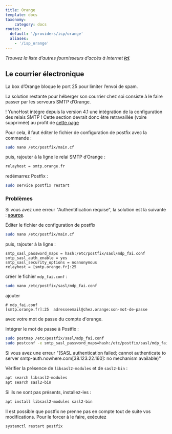 ```yaml
---
title: Orange 
template: docs
taxonomy:
    category: docs
routes:
  default: '/providers/isp/orange'
  aliases:
    - '/isp_orange'
---
```


*Trouvez la liste d’autres fournisseurs d’accès à Internet **[ici](/isp)**.*

## Le courrier électronique

La box d’Orange bloque le port 25 pour limiter l’envoi de spam.

La solution restante pour héberger son courrier chez soi consiste à le faire passer par les serveurs SMTP d’Orange.

! YunoHost intègre depuis la version 4.1 une intégration de la configuration des relais SMTP
! Cette section devrait donc être retravaillée (voire supprimée) au profit de [cette page](/email_configure_relay)

Pour cela, il faut éditer le fichier de configuration de postfix avec la commande :

```bash
sudo nano /etc/postfix/main.cf
```

puis, rajouter à la ligne le relai SMTP d’Orange :

```bash
relayhost = smtp.orange.fr
```

redémarrez Postfix :

```bash
sudo service postfix restart
```

### Problèmes

Si vous avez une erreur "Authentification requise", la solution est la suivante : **[source](http://viruslocker.free.fr/?page_id=1749)**.

Éditer le fichier de configuration de postfix

```bash
sudo nano /etc/postfix/main.cf
```

puis, rajouter à la ligne :

```text
smtp_sasl_password_maps = hash:/etc/postfix/sasl/mdp_fai.conf
smtp_sasl_auth_enable = yes
smtp_sasl_security_options = noanonymous
relayhost = [smtp.orange.fr]:25
```

créer le fichier `mdp_fai.conf` :

```bash
sudo nano /etc/postfix/sasl/mdp_fai.conf
```

ajouter

```text
# mdp_fai.conf
[smtp.orange.fr]:25  adresseemail@chez.orange:son-mot-de-passe
```

avec votre mot de passe du compte d'orange.

Intégrer le mot de passe à Postfix :

```bash
sudo postmap /etc/postfix/sasl/mdp_fai.conf
sudo postconf -e smtp_sasl_password_maps=hash:/etc/postfix/sasl/mdp_fai.conf
```

Si vous avez une erreur "(SASL authentication failed; cannot authenticate to server smtp-auth.nowhere.com[38.123.22.160]: no mechanism available)"

Vérifier la présence de `libsasl2-modules` et de `sasl2-bin` :

```bash
apt search libsasl2-modules
apt search sasl2-bin
```

Si ils ne sont pas présents, installez-les :

```bash
apt install libsasl2-modules sasl2-bin
```

Il est possible que postfix ne prenne pas en compte tout de suite vos modifications. Pour le forcer à le faire, exécutez

```bash
systemctl restart postfix
```
